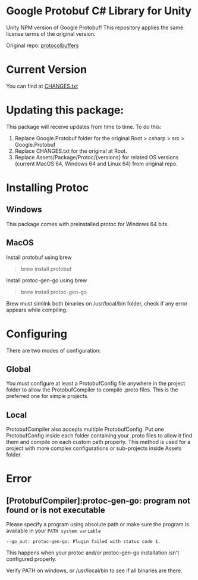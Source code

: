# Google Protobuf C# Library for Unity

Unity NPM version of Google Protobuf! This repository applies the same license terms of the original version.

Original repo: [protocolbuffers](https://github.com/protocolbuffers/protobuf) 


# Current Version

You can find at [CHANGES.txt](CHANGES.txt)

# Updating this package:

This package will receive updates from time to time.
To do this:

1) Replace Google.Protobuf folder for the original Root > csharp > src > Google.Protobuf
2) Replace CHANGES.txt for the original at Root.
3) Replace Assets/Package/Protoc/{versions} for related OS versions (current MacOS 64, Windows 64 and Linux 64) from original repo.

# Installing Protoc

## Windows

This package comes with preinstalled protoc for Windows 64 bits.

## MacOS

Install protobuf using brew

> brew install protobuf

Install protoc-gen-go using brew

> brew install protoc-gen-go

Brew must simlink both binaries on /usr/local/bin folder, check if any error appears while compiling.

# Configuring

There are two modes of configuration:

## Global

You must configure at least a ProtobufConfig file anywhere in the project folder to allow the ProtobufCompiler to compile .proto files.
This is the preferred one for simple projects.

## Local

ProtobufCompiler also accepts multiple ProtobufConfig.
Put one ProtobufConfig inside each folder containing your .proto files to allow it find them and compile on each custom path properly.
This method is used for a project with more complex configurations or sub-projects inside Assets folder.

# Error

## [ProtobufCompiler]:protoc-gen-go: program not found or is not executable

Please specify a program using absolute path or make sure the program is available in your `PATH system variable`

```
--go_out: protoc-gen-go: Plugin failed with status code 1.
```

This happens when your protoc and/or protoc-gen-go installation isn't configured properly. 

Verify PATH on windows, or /usr/local/bin to see if all binaries are there.
